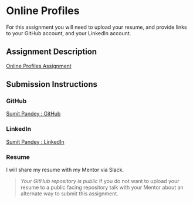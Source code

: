 # Online Profiles
For this assignment you will need to upload your resume, and provide links to your GitHub account, and your LinkedIn account.

## Assignment Description
[Online Profiles Assignment](https://education.launchcode.org/liftoff/assignments/online-profiles/)

## Submission Instructions

### GitHub
[Sumit Pandey : GitHub](https://github.com/SumitPandey11/)

### LinkedIn
[Sumit Pandey : LinkedIn](https://www.linkedin.com/in/sumitsenpandey/)


### Resume

I will share my resume with my Mentor via Slack.

> *Your GitHub repository is public* if you do not want to upload your resume to a public facing repository talk with your Mentor about an alternate way to submit this assignment.
